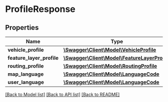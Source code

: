 # ProfileResponse

## Properties
Name | Type | Description | Notes
------------ | ------------- | ------------- | -------------
**vehicle_profile** | [**\Swagger\Client\Model\VehicleProfile**](VehicleProfile.md) |  | [optional] 
**feature_layer_profile** | [**\Swagger\Client\Model\FeatureLayerProfile**](FeatureLayerProfile.md) |  | [optional] 
**routing_profile** | [**\Swagger\Client\Model\RoutingProfile**](RoutingProfile.md) |  | [optional] 
**map_language** | [**\Swagger\Client\Model\LanguageCode**](LanguageCode.md) |  | [optional] 
**user_language** | [**\Swagger\Client\Model\LanguageCode**](LanguageCode.md) |  | [optional] 

[[Back to Model list]](../../README.md#documentation-for-models) [[Back to API list]](../../README.md#documentation-for-api-endpoints) [[Back to README]](../../README.md)

